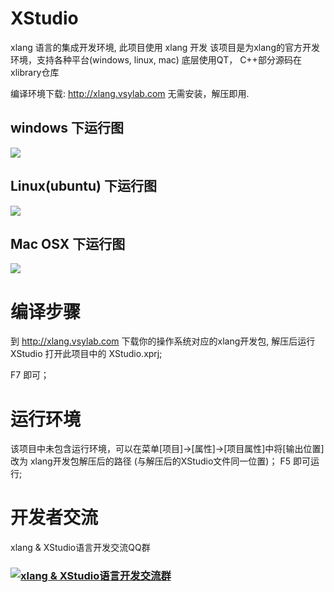 # XStudio
xlang 语言的集成开发环境, 此项目使用 xlang 开发
该项目是为xlang的官方开发环境，支持各种平台(windows, linux, mac)
底层使用QT， C++部分源码在xlibrary仓库

编译环境下载: http://xlang.vsylab.com 无需安装，解压即用.

## windows 下运行图

![](https://github.com/ixlang/XStudio/blob/master/case382.png)


## Linux(ubuntu) 下运行图

![](https://github.com/ixlang/XStudio/blob/master/case263.png)


## Mac OSX 下运行图

![](https://github.com/ixlang/XStudio/blob/master/case148.png)


# 编译步骤
到 http://xlang.vsylab.com 下载你的操作系统对应的xlang开发包, 解压后运行 XStudio 打开此项目中的 XStudio.xprj;

 F7 即可；

# 运行环境

该项目中未包含运行环境，可以在菜单[项目]->[属性]->[项目属性]中将[输出位置]改为 xlang开发包解压后的路径 (与解压后的XStudio文件同一位置)；
F5 即可运行;


# 开发者交流

xlang & XStudio语言开发交流QQ群
### [![xlang & XStudio语言开发交流群](https://pub.idqqimg.com/wpa/images/group.png)](https://shang.qq.com/wpa/qunwpa?idkey=d942b64d32f7fd1e537b8f49284b33dbb6e9268bb57586be89895737cbae0bb7)
